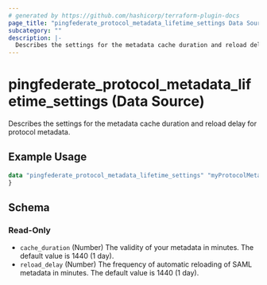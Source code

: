 ```yaml
---
# generated by https://github.com/hashicorp/terraform-plugin-docs
page_title: "pingfederate_protocol_metadata_lifetime_settings Data Source - terraform-provider-pingfederate"
subcategory: ""
description: |-
  Describes the settings for the metadata cache duration and reload delay for protocol metadata.
---
```


# pingfederate_protocol_metadata_lifetime_settings (Data Source)

Describes the settings for the metadata cache duration and reload delay for protocol metadata.

## Example Usage

```terraform
data "pingfederate_protocol_metadata_lifetime_settings" "myProtocolMetadataLifetimeSettingsExample" {
}
```

<!-- schema generated by tfplugindocs -->
## Schema

### Read-Only

- `cache_duration` (Number) The validity of your metadata in minutes. The default value is 1440 (1 day).
- `reload_delay` (Number) The frequency of automatic reloading of SAML metadata in minutes. The default value is 1440 (1 day).
